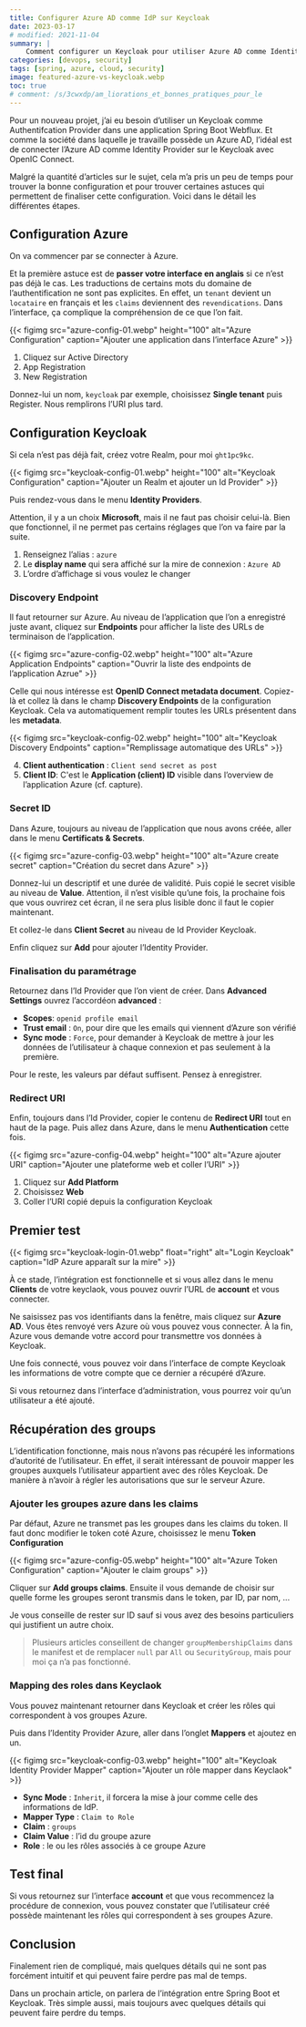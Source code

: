 ```yaml
---
title: Configurer Azure AD comme IdP sur Keycloak
date: 2023-03-17
# modified: 2021-11-04
summary: |
    Comment configurer un Keycloak pour utiliser Azure AD comme Identity Provider. Qeuls sont les pièges à éviter et les astuces de configuration. Le tout dans un projet Spring Boot Webflux.
categories: [devops, security]
tags: [spring, azure, cloud, security]
image: featured-azure-vs-keycloak.webp
toc: true
# comment: /s/3cwxdp/am_liorations_et_bonnes_pratiques_pour_le
---
```


Pour un nouveau projet, j’ai eu besoin d’utiliser un Keycloak comme Authentifcation Provider dans une application Spring Boot Webflux. Et comme la société dans laquelle je travaille possède un Azure AD, l’idéal est de connecter l’Azure AD comme Identity Provider sur le Keycloak avec OpenIC Connect.

Malgré la quantité d’articles sur le sujet, cela m’a pris un peu de temps pour trouver la bonne configuration et pour trouver certaines astuces qui permettent de finaliser cette configuration. Voici dans le détail les différentes étapes.

## Configuration Azure

On va commencer par se connecter à Azure.

Et la première astuce est de **passer votre interface en anglais** si ce n’est pas déjà le cas. Les traductions de certains mots du domaine de l’authentification ne sont pas explicites. En effet, un `tenant` devient un `locataire` en français et les `claims` deviennent des `revendications`. Dans l’interface, ça complique la compréhension de ce que l’on fait.

{{< figimg src="azure-config-01.webp" height="100" alt="Azure Configuration" caption="Ajouter une application dans l’interface Azure" >}}

1. Cliquez sur Active Directory
2. App Registration
3. New Registration

Donnez-lui un nom, `keycloak` par exemple, choisissez **Single tenant** puis Register. Nous remplirons l’URI plus tard.

## Configuration Keycloak

Si cela n’est pas déjà fait, créez votre Realm, pour moi `ght1pc9kc`.

{{< figimg src="keycloak-config-01.webp" height="100" alt="Keycloak Configuration" caption="Ajouter un Realm et ajouter un Id Provider" >}}

Puis rendez-vous dans le menu **Identity Providers**.

Attention, il y a un choix **Microsoft**, mais il ne faut pas choisir celui-là. Bien que fonctionnel, il ne permet pas certains réglages que l’on va faire par la suite.

1. Renseignez l’alias : `azure`
2. Le **display name** qui sera affiché sur la mire de connexion : `Azure AD`
3. L’ordre d’affichage si vous voulez le changer

### Discovery Endpoint

Il faut retourner sur Azure. Au niveau de l’application que l’on a enregistré juste avant, cliquez sur **Endpoints** pour afficher la liste des URLs de terminaison de l’application.

{{< figimg src="azure-config-02.webp" height="100" alt="Azure Application Endpoints" caption="Ouvrir la liste des endpoints de l’application Azrue" >}}

Celle qui nous intéresse est **OpenID Connect metadata document**. Copiez-là et collez là dans le champ **Discovery Endpoints** de la configuration Keycloak. Cela va automatiquement remplir toutes les URLs présentent dans les **metadata**.

{{< figimg src="keycloak-config-02.webp" height="100" alt="Keycloak Discovery Endpoints" caption="Remplissage automatique des URLs" >}}

4. **Client authentication** : `Client send secret as post`
5. **Client ID**: C'est le **Application (client) ID** visible dans l’overview de l’application Azure (cf. capture).

### Secret ID

Dans Azure, toujours au niveau de l’application que nous avons créée, aller dans le menu **Certificats & Secrets**.

{{< figimg src="azure-config-03.webp" height="100" alt="Azure create secret" caption="Création du secret dans Azure" >}}

Donnez-lui un descriptif et une durée de validité. Puis copié le secret visible au niveau de **Value**. Attention, il n’est visible qu’une fois, la prochaine fois que vous ouvrirez cet écran, il ne sera plus lisible donc il faut le copier maintenant.

Et collez-le dans **Client Secret** au niveau de Id Provider Keycloak.

Enfin cliquez sur **Add** pour ajouter l’Identity Provider.

### Finalisation du paramétrage

Retournez dans l’Id Provider que l’on vient de créer. Dans **Advanced Settings** ouvrez l’accordéon **advanced** :

* **Scopes**: `openid profile email`
* **Trust email** : `On`, pour dire que les emails qui viennent d’Azure son vérifié
* **Sync mode** : `Force`, pour demander à Keycloak de mettre à jour les données de l’utilisateur à chaque connexion et pas seulement à la première.

Pour le reste, les valeurs par défaut suffisent. Pensez à enregistrer.

### Redirect URI

Enfin, toujours dans l’Id Provider, copier le contenu de **Redirect URI** tout en haut de la page. Puis allez dans Azure, dans le menu **Authentication** cette fois.

{{< figimg src="azure-config-04.webp" height="100" alt="Azure ajouter URI" caption="Ajouter une plateforme web et coller l’URI" >}}

1. Cliquez sur **Add Platform**
2. Choisissez **Web**
3. Coller l’URI copié depuis la configuration Keycloak

## Premier test

{{< figimg src="keycloak-login-01.webp" float="right" alt="Login Keycloak" caption="IdP Azure apparaît sur la mire" >}}

À ce stade, l’intégration est fonctionnelle et si vous allez dans le menu **Clients** de votre keyclaok, vous pouvez ouvrir l’URL de **account** et vous connecter.

Ne saisissez pas vos identifiants dans la fenêtre, mais cliquez sur **Azure AD**. Vous êtes renvoyé vers Azure où vous pouvez vous connecter. À la fin, Azure vous demande votre accord pour transmettre vos données à Keycloak.

Une fois connecté, vous pouvez voir dans l’interface de compte Keycloak les informations de votre compte que ce dernier a récupéré d’Azure.

Si vous retournez dans l’interface d’administration, vous pourrez voir qu’un utilisateur a été ajouté.

## Récupération des groups

L’identification fonctionne, mais nous n’avons pas récupéré les informations d’autorité de l’utilisateur. En effet, il serait intéressant de pouvoir mapper les groupes auxquels l’utilisateur appartient avec des rôles Keycloak. De manière à n’avoir à régler les autorisations que sur le serveur Azure.

### Ajouter les groupes azure dans les claims

Par défaut, Azure ne transmet pas les groupes dans les claims du token. Il faut donc modifier le token coté Azure, choisissez le menu **Token Configuration**

{{< figimg src="azure-config-05.webp" height="100" alt="Azure Token Configuration" caption="Ajouter le claim groups" >}}

Cliquer sur **Add groups claims**. Ensuite il vous demande de choisir sur quelle forme les groupes seront transmis dans le token, par ID, par nom, ...

Je vous conseille de rester sur ID sauf si vous avez des besoins particuliers qui justifient un autre choix.

> Plusieurs articles conseillent de changer `groupMembershipClaims` dans le manifest et de remplacer `null` par `All` ou `SecurityGroup`, mais pour moi ça n’a pas fonctionné.

### Mapping des roles dans Keyclaok

Vous pouvez maintenant retourner dans Keycloak et créer les rôles qui correspondent à vos groupes Azure.

Puis dans l’Identity Provider Azure, aller dans l’onglet **Mappers** et ajoutez en un.

{{< figimg src="keycloak-config-03.webp" height="100" alt="Keycloak Identity Provider Mapper" caption="Ajouter un rôle mapper dans Keyclaok" >}}

* **Sync Mode** : `Inherit`, il forcera la mise à jour comme celle des informations de IdP.
* **Mapper Type** : `Claim to Role`
* **Claim** : `groups`
* **Claim Value** : l’id du groupe azure
* **Role** : le ou les rôles associés à ce groupe Azure

## Test final

Si vous retournez sur l’interface **account** et que vous recommencez la procédure de connexion, vous pouvez constater que l’utilisateur créé possède maintenant les rôles qui correspondent à ses groupes Azure.

## Conclusion

Finalement rien de compliqué, mais quelques détails qui ne sont pas forcément intuitif et qui peuvent faire perdre pas mal de temps.

Dans un prochain article, on parlera de l’intégration entre Spring Boot et Keycloak. Très simple aussi, mais toujours avec quelques détails qui peuvent faire perdre du temps.
